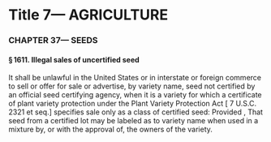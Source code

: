 
# Title 7— AGRICULTURE
### CHAPTER 37— SEEDS
#### § 1611. Illegal sales of uncertified seed

It shall be unlawful in the United States or in interstate or foreign commerce to sell or offer for sale or advertise, by variety name, seed not certified by an official seed certifying agency, when it is a variety for which a certificate of plant variety protection under the Plant Variety Protection Act [ 7 U.S.C. 2321 et seq.] specifies sale only as a class of certified seed: Provided , That seed from a certified lot may be labeled as to variety name when used in a mixture by, or with the approval of, the owners of the variety.
